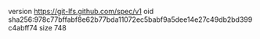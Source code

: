 version https://git-lfs.github.com/spec/v1
oid sha256:978c77bffabf8e62b77bda11072ec5babf9a5dee14e27c49db2bd399c4abff74
size 748
